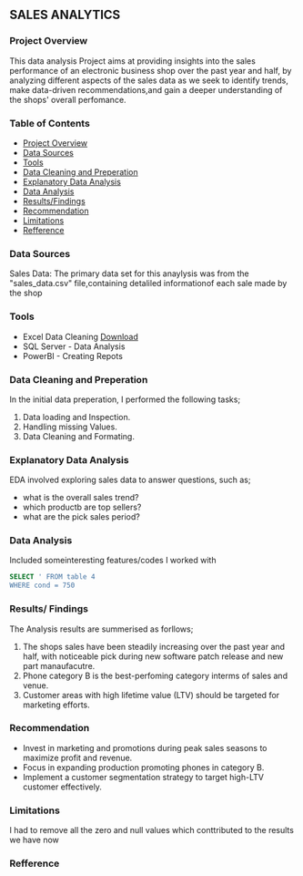 ## SALES ANALYTICS

### Project Overview

This data analysis Project aims at providing insights into the sales performance of an electronic business shop over the past year and half, by analyzing different aspects of the sales data as we seek to identify trends, make data-driven recommendations,and gain a deeper understanding of the shops' overall perfomance.

### Table of Contents

- [Project Overview](#project-overview)
- [Data Sources](#data-sources)
- [Tools](#tools)
- [Data Cleaning and Preperation](#data-cleaning-and-preperation)
- [Explanatory Data Analysis](#explanatory-data-analysis)
- [Data Analysis](#data-analysis)
- [Results/Findings](#results-findings)
- [Recommendation](#recommendation)
- [Limitations](#limitations)
- [Refference](#refference)


### Data Sources

Sales Data: The primary data set for this anaylysis was from the "sales_data.csv" file,containing detaliled informationof  each sale made by the shop

### Tools

- Excel Data Cleaning [Download](https://excel.com/)
- SQL Server - Data Analysis
- PowerBI - Creating Repots

 ### Data Cleaning and Preperation
 In the initial data preperation, I performed the following tasks;
  1. Data loading and Inspection.
  2. Handling missing Values.
  3. Data Cleaning and Formating.

### Explanatory Data Analysis

EDA involved exploring sales data to answer questions, such as; 
-  what is the overall sales trend?
- which productb are top sellers?
- what are the pick sales period?

### Data Analysis

Included someinteresting features/codes I worked with

```SQL
SELECT ' FROM table 4
WHERE cond = 750
```

### Results/ Findings

The Analysis results are summerised as forllows;

1. The shops sales have been steadily increasing over the past year and half, with noticeable pick during new software patch release and new part manaufacutre.
2. Phone category B is the best-perfoming category interms of sales and venue.
3. Customer areas with high lifetime value (LTV) should be targeted for marketing efforts.

### Recommendation

- Invest in marketing and promotions during peak sales seasons to maximize profit and revenue.
- Focus in expanding production promoting phones in category B.
- Implement a customer segmentation strategy to target high-LTV customer effectively.

### Limitations
I had to remove all the zero and null values which conttributed to the results we have now




### Refference


  
